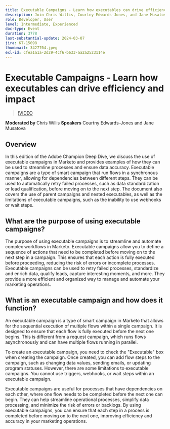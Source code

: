 ```yaml
---
title: Executable Campaigns - Learn how executables can drive efficiency & impact
description: Join Chris Willis, Courtny Edwards-Jones, and Jane Musatova in this Adobe Champion Deep Dive to learn how executable campaigns in Marketo can streamline processes, ensure data accuracy, and automate complex workflows, with practical examples and a focus on minimizing errors and backlogs.
role: Developer, User
level: Intermediate, Experienced
doc-type: Event
duration: 3778
last-substantial-update: 2024-03-07
jira: KT-15098
thumbnail: 3427704.jpeg
exl-id: cfea1a1a-2d29-4cf6-b633-aa2a2523114e
---
```

# Executable Campaigns - Learn how executables can drive efficiency and impact

>[!VIDEO](https://video.tv.adobe.com/v/3427704/?learn=on)

**Moderated by** Chris Willis
**Speakers** Courtny Edwards-Jones and Jane Musatova

## Overview

In this edition of the Adobe Champion Deep Dive, we discuss the use of executable campaigns in Marketo and provides examples of how they can be used to streamline processes and ensure data accuracy. Executable campaigns are a type of smart campaign that run flows in a synchronous manner, allowing for dependencies between different steps. They can be used to automatically retry failed processes, such as data standardization or lead qualification, before moving on to the next step. The document also covers the use of parent campaigns and nested executables, as well as the limitations of executable campaigns, such as the inability to use webhooks or wait steps.

## What are the purpose of using executable campaigns? 

The purpose of using executable campaigns is to streamline and automate complex workflows in Marketo. Executable campaigns allow you to define a sequence of actions that need to be completed before moving on to the next step in a campaign. This ensures that each action is fully executed before proceeding, reducing the risk of errors or incomplete processes. Executable campaigns can be used to retry failed processes, standardize and enrich data, qualify leads, capture interesting moments, and more. They provide a more efficient and organized way to manage and automate your marketing operations.

## What is an executable campaign and how does it function?

An executable campaign is a type of smart campaign in Marketo that allows for the sequential execution of multiple flows within a single campaign. It is designed to ensure that each flow is fully executed before the next one begins. This is different from a request campaign, which runs flows asynchronously and can have multiple flows running in parallel.

To create an executable campaign, you need to check the "Executable" box when creating the campaign. Once created, you can add flow steps to the campaign, such as changing data values, sending emails, or updating program statuses. However, there are some limitations to executable campaigns. You cannot use triggers, webhooks, or wait steps within an executable campaign.

Executable campaigns are useful for processes that have dependencies on each other, where one flow needs to be completed before the next one can begin. They can help streamline operational processes, simplify data processing, and minimize the risk of errors or backlogs. By using executable campaigns, you can ensure that each step in a process is completed before moving on to the next one, improving efficiency and accuracy in your marketing operations.
